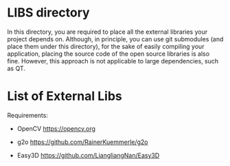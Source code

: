 # LIBS directory
In this directory, you are required to place all the external libraries your project depends on. 
Although, in principle, you can use git submodules (and place them under this directory), 
for the sake of easily compiling your application, placing the source code of the 
open source libraries is also fine. However, this approach is not applicable to
large dependencies, such as QT.



# List of External Libs

Requirements:

- OpenCV https://opencv.org

- g2o https://github.com/RainerKuemmerle/g2o

- Easy3D https://github.com/LiangliangNan/Easy3D




